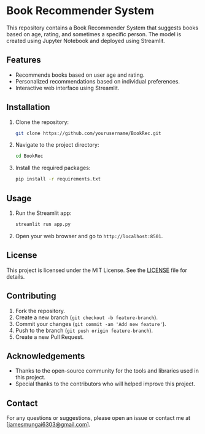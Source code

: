 # Book Recommender System

This repository contains a Book Recommender System that suggests books based on age, rating, and sometimes a specific person. The model is created using Jupyter Notebook and deployed using Streamlit.

## Features

- Recommends books based on user age and rating.
- Personalized recommendations based on individual preferences.
- Interactive web interface using Streamlit.

## Installation

1. Clone the repository:
    ```bash
    git clone https://github.com/yourusername/BookRec.git
    ```
2. Navigate to the project directory:
    ```bash
    cd BookRec
    ```
3. Install the required packages:
    ```bash
    pip install -r requirements.txt
    ```

## Usage

1. Run the Streamlit app:
    ```bash
    streamlit run app.py
    ```
2. Open your web browser and go to `http://localhost:8501`.

## License

This project is licensed under the MIT License. See the [LICENSE](LICENSE) file for details.

## Contributing

1. Fork the repository.
2. Create a new branch (`git checkout -b feature-branch`).
3. Commit your changes (`git commit -am 'Add new feature'`).
4. Push to the branch (`git push origin feature-branch`).
5. Create a new Pull Request.

## Acknowledgements

- Thanks to the open-source community for the tools and libraries used in this project.
- Special thanks to the contributors who will helped improve this project.

## Contact

For any questions or suggestions, please open an issue or contact me at [jamesmungai6303@gmail.com].
